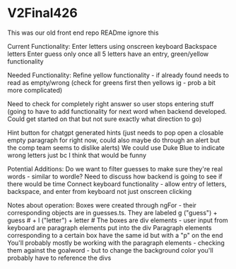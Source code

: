 # V2Final426

This was our old front end repo READme ignore this 



Current Functionality: Enter letters using onscreen keyboard Backspace letters Enter guess only once all 5 letters have an entry, green/yellow functionality



Needed Functionality: 
Refine yellow functionality - if already found needs to read as empty/wrong (check for greens first then yellows ig - prob a bit more complicated)

Need to check for completely right answer so user stops entering stuff (going to have to add functionality for next word when backend developed. Could get started on that but not sure exactly what direction to go)

Hint button for chatgpt generated hints (just needs to pop open a closable empty paragraph for right now, could also maybe do through an alert but the comp team seems to dislike alerts) We could use Duke Blue to indicate wrong letters just bc I think that would be funny



Potential Additions: Do we want to filter guesses to make sure they're real words - similar to wordle? Need to discuss how backend is going to see if there would be time Connect keyboard functionality - allow entry of letters, backspace, and enter from keyboard not just onscreen clicking



Notes about operation: Boxes were created through ngFor - their corresponding objects are in guesses.ts. They are labeled g ("guess") + guess # + l ("letter") + letter # The boxes are div elements - user input from keyboard are paragraph elements put into the div Paragraph elements corresponding to a certain box have the same id but with a "p" on the end You'll probably mostly be working with the paragraph elements - checking them against the goalword - but to change the background color you'll probably have to reference the divs

